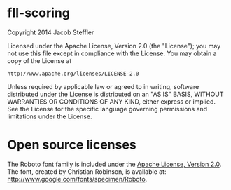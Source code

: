 fll-scoring
===========
Copyright 2014 Jacob Steffler

Licensed under the Apache License, Version 2.0 (the "License");
you may not use this file except in compliance with the License.
You may obtain a copy of the License at

    http://www.apache.org/licenses/LICENSE-2.0

Unless required by applicable law or agreed to in writing, software
distributed under the License is distributed on an "AS IS" BASIS,
WITHOUT WARRANTIES OR CONDITIONS OF ANY KIND, either express or implied.
See the License for the specific language governing permissions and
limitations under the License.

# Open source licenses
The Roboto font family is included under the [Apache License, Version 2.0](http://www.apache.org/licenses/LICENSE-2.0.html).
The font, created by Christian Robinson, is available at: http://www.google.com/fonts/specimen/Roboto.
